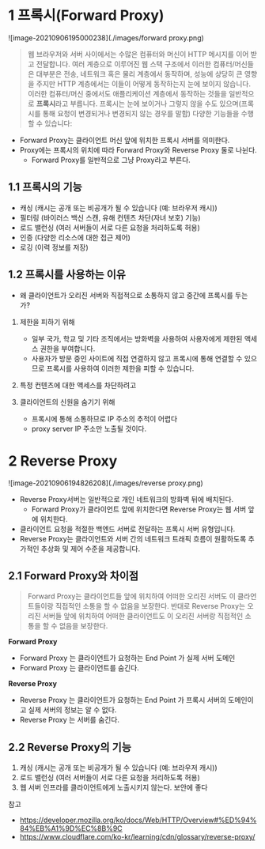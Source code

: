 # 1 프록시(Forward Proxy)

![image-20210906195000238](./images/forward proxy.png)

> 웹 브라우저와 서버 사이에서는 수많은 컴퓨터와 머신이 HTTP 메시지를 이어 받고 전달합니다. 여러 계층으로 이루어진 웹 스택 구조에서 이러한 컴퓨터/머신들은 대부분은 전송, 네트워크 혹은 물리 계층에서 동작하며, 성능에 상당히 큰 영향을 주지만 HTTP 계층에서는 이들이 어떻게 동작하는지 눈에 보이지 않습니다. 이러한 컴퓨터/머신 중에서도 애플리케이션 계층에서 동작하는 것들을 일반적으로 **프록시**라고 부릅니다. 프록시는 눈에 보이거나 그렇지 않을 수도 있으며(프록시를 통해 요청이 변경되거나 변경되지 않는 경우를 말함) 다양한 기능들을 수행할 수 있습니다:

* Forward Proxy는 클라이언트 머신 앞에 위치한 프록시 서버를 의미한다.
* Proxy에는 프록시의 위치에 따라 Forward Proxy와 Reverse Proxy 둘로 나뉜다.
  * Forward Proxy를 일반적으로 그냥 Proxy라고 부른다.



## 1.1 프록시의 기능

* 캐싱 (캐시는 공개 또는 비공개가 될 수 있습니다 (예: 브라우저 캐시))
* 필터링 (바이러스 백신 스캔, 유해 컨텐츠 차단(자녀 보호) 기능)
* 로드 밸런싱 (여러 서버들이 서로 다른 요청을 처리하도록 허용)
* 인증 (다양한 리소스에 대한 접근 제어)
* 로깅 (이력 정보를 저장)



## 1.2 프록시를 사용하는 이유

* 왜 클라이언트가 오리진 서버와 직접적으로 소통하지 않고 중간에 프록시를 두는가?

1. 제한을 피하기 위해
   * 일부 국가, 학교 및 기타 조직에서는 방화벽을 사용하여 사용자에게 제한된 액세스 권한을 부여합니다. 
   * 사용자가 방문 중인 사이트에 직접 연결하지 않고 프록시에 통해 연결할 수 있으므로 프록시를 사용하여 이러한 제한을 피할 수 있습니다.

2. 특정 컨텐츠에 대한 액세스를 차단하려고

3. 클라이언트의 신원을 숨기기 위해

   * 프록시에 통해 소통하므로 IP 주소의 추적이 어렵다
   * proxy server IP 주소만 노출될 것이다.

   

# 2 Reverse Proxy

![image-20210906194826208](./images/reverse proxy.png)

* Reverse Proxy서버는 일반적으로 개인 네트워크의 방화벽 뒤에 배치된다.
  * Forward Proxy가 클라이언트 앞에 위치한다면 Reverse Proxy는 웹 서버 앞에 위치한다.
* 클라이언트 요청을 적절한 백엔드 서버로 전달하는 프록시 서버 유형입니다. 
* Reverse Proxy는 클라이언트와 서버 간의 네트워크 트래픽 흐름이 원활하도록 추가적인 추상화 및 제어 수준을 제공합니다.



## 2.1 Forward Proxy와 차이점

> Forward Proxy는 클라이언트들 앞에 위치하여 어떠한 오리진 서버도 이 클라언트들이랑 직접적인 소통을 할 수 없음을 보장한다. 반대로 Reverse Proxy는 오리진 서버들 앞에 위치하여 어떠한 클라이언트도 이 오리진 서버랑 직접적인 소통을 할 수 없음을 보장한다.



**Forward Proxy**

* Forward Proxy 는 클라이언트가 요청하는 End Point 가 실제 서버 도메인
* Forward Proxy 는 클라이언트를 숨긴다.



**Reverse Proxy**

* Reverse Proxy 는 클라이언트가 요청하는 End Point 가 프록시 서버의 도메인이고 실제 서버의 정보는 알 수 없다.
* Reverse Proxy 는 서버를 숨긴다.



## 2.2 Reverse Proxy의 기능

1. 캐싱 (캐시는 공개 또는 비공개가 될 수 있습니다 (예: 브라우저 캐시))
2. 로드 밸런싱 (여러 서버들이 서로 다른 요청을 처리하도록 허용)
3. 웹 서버 인프라를 클라이언트에게 노출시키지 않는다. 보안에 좋다



참고

* https://developer.mozilla.org/ko/docs/Web/HTTP/Overview#%ED%94%84%EB%A1%9D%EC%8B%9C
* https://www.cloudflare.com/ko-kr/learning/cdn/glossary/reverse-proxy/

